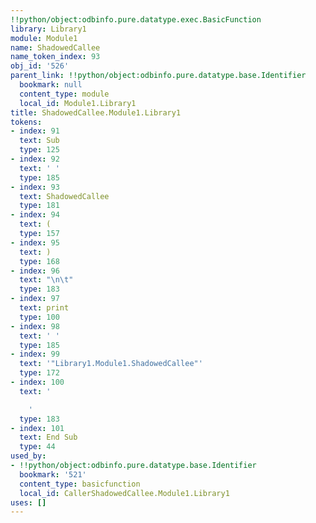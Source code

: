 ```yaml
---
!!python/object:odbinfo.pure.datatype.exec.BasicFunction
library: Library1
module: Module1
name: ShadowedCallee
name_token_index: 93
obj_id: '526'
parent_link: !!python/object:odbinfo.pure.datatype.base.Identifier
  bookmark: null
  content_type: module
  local_id: Module1.Library1
title: ShadowedCallee.Module1.Library1
tokens:
- index: 91
  text: Sub
  type: 125
- index: 92
  text: ' '
  type: 185
- index: 93
  text: ShadowedCallee
  type: 181
- index: 94
  text: (
  type: 157
- index: 95
  text: )
  type: 168
- index: 96
  text: "\n\t"
  type: 183
- index: 97
  text: print
  type: 100
- index: 98
  text: ' '
  type: 185
- index: 99
  text: '"Library1.Module1.ShadowedCallee"'
  type: 172
- index: 100
  text: '

    '
  type: 183
- index: 101
  text: End Sub
  type: 44
used_by:
- !!python/object:odbinfo.pure.datatype.base.Identifier
  bookmark: '521'
  content_type: basicfunction
  local_id: CallerShadowedCallee.Module1.Library1
uses: []
---
```

